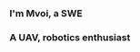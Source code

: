 <!--### Hi there 👋-->
### I'm Mvoi, a SWE
### A UAV, robotics enthusiast


<!-- 🔭 I’m currently working on [movie-watchlist](https://github.com/Mvoii/movie-watchlist)-->
<!--- 🌱 I’m currently interested in SWE and Data Science-->
<!--- 👯 I’m open to collaborate on interesting projects-->
<!-- ⚡ Fun fact:  I'm batman-->
